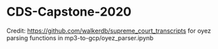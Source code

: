 # CDS-Capstone-2020

Credit: https://github.com/walkerdb/supreme_court_transcripts for oyez parsing functions in mp3-to-gcp/oyez_parser.ipynb
